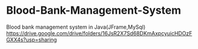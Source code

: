 # Blood-Bank-Management-System 
Blood bank management system in Java(JFrame,MySql)
https://drive.google.com/drive/folders/16JsR2X7Sd68DKmAxpcyuicHDOzFGXX4s?usp=sharing
